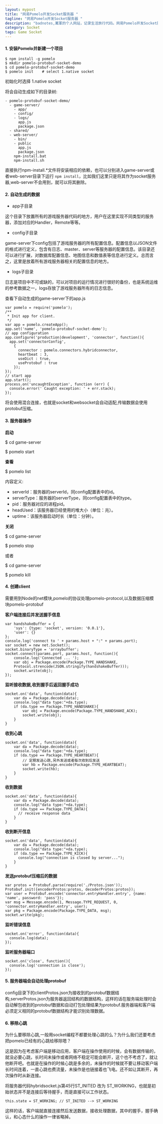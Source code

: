 ```yaml
---
layout: mypost
title: "网易Pomelo开发Socket服务器 "
tagline: "网易Pomelo开发Socket服务器 "
description: "badnotes,萬軍的个人网站，记录生活旅行代码。网易Pomelo开发Socket服务器 "
category: Socket
tags: Game Socket
---
```





#### 1. 安装Pomelo并新建一个项目

    $ npm install -g pomelo
    $ mkdir pomelo-protobuf-socket-demo
    $ cd pomelo-protobuf-socket-demo
    $ pomelo init    # select 1.native socket


初始化时选择 1.native socket

将会自动生成如下的目录树:

    - pomelo-protobuf-socket-demo/
      - game-server/
        - app/
        - config/
        - logs/
          app.js
          package.json
      - shared/
      - web-server/
        - bin/
        - public
          app.js
          package.json
        npm-install.bat
        npm-install.sh

直接执行npm-install.*文件将安装相应的依赖，也可以分别进入game-server或者web-server目录下运行 ``npm install``，比如我们这里只是将其作为socket服务器,web-server不会用到，就可以将其删除。

#### 2. 自动生成的数据

* app子目录

这个目录下放置所有的游戏服务器代码的地方，用户在这里实现不同类型的服务器，添加对应的Handler，Remote等等。

* config子目录

game-server下config包括了游戏服务器的所有配置信息。配置信息以JSON文件的格式进行定义，包含有日志、master、server等服务器的配置信息。该目录还可以进行扩展，对数据库配置信息、地图信息和数值表等信息进行定义。总而言之，这里是放着所有游戏服务器相关的配置信息的地方。

* logs子目录

日志是项目中不可或缺的，可以对项目的运行情况进行很好的备份，也是系统运维的参考数据之一，logs存放了游戏服务器所有的日志信息。

查看下自动生成的game-server下的app.js

    var pomelo = require('pomelo');
    /**
     * Init app for client.
     */
    var app = pomelo.createApp();
    app.set('name', 'pomelo-protobuf-socket-demo');
    // app configuration
    app.configure('production|development', 'connector', function(){
      app.set('connectorConfig',
        {
          connector : pomelo.connectors.hybridconnector,
          heartbeat : 3,
          useDict : true,
          useProtobuf : true
        });
    });
    // start app
    app.start();
    process.on('uncaughtException', function (err) {
      console.error(' Caught exception: ' + err.stack);
    });

将会使用混合连接，也就是socket和websocket会自动适配,传输数据会使用protobuf压缩。


#### 3. 服务器操作

**启动**

$ cd game-server

$ pomelo start

**查看**

$ pomelo list

内容定义:

- serverId：服务器的serverId，同config配置表中的id。
- serverType：服务器的serverType，同config配置表中的type。
- pid：服务器对应的进程pid。
- headUsed：该服务器已经使用的堆大小（单位：兆）。
- uptime：该服务器启动时长（单位：分钟）。

**关闭**

$ cd game-server

$ pomelo stop

或者

$ cd game-server

$ pomelo kill

#### 4. 创建client


需要用到Node的net模块,pomelo的协议处理pomelo-protocol,以及数据压缩模块pomelo-protobuf

**客户端连接后并发送握手信息**

    var handshakeBuffer = {
        'sys': {type: 'socket', version: '0.0.1'},
        'user': {}
    };
    console.log('connect to ' + params.host + ":" + params.port);
    var socket = new net.Socket();
    socket.binaryType = 'arraybuffer';
    socket.connect(params.port, params.host, function(){
        console.log('Connected ... ');
        var obj = Package.encode(Package.TYPE_HANDSHAKE,
        Protocol.strencode(JSON.stringify(handshakeBuffer)));
        socket.write(obj);
    });

**监听接收数据,收到握手后返回握手成功**

    socket.on('data', function(data){
        var da = Package.decode(data);
        console.log("data type:"+da.type);
        if (da.type == Package.TYPE_HANDSHAKE){
            var obj = Package.encode(Package.TYPE_HANDSHAKE_ACK);
            socket.write(obj);
        }
    }


**收到心跳**

    socket.on('data', function(data){
        var da = Package.decode(data);
        console.log("data type:"+da.type);
        if (da.type == Package.TYPE_HEARTBEAT){
            // 定期发送心跳,另外发送或者每次收到后发送
            var hb = Package.encode(Package.TYPE_HEARTBEAT);
            socket.write(hb);
        }
    }


**收到数据**

    socket.on('data', function(data){
        var da = Package.decode(data);
        console.log("data type:"+da.type);
        if (da.type == Package.TYPE_DATA){
          // receive response data
        }
    }


**收到断开信息**

    socket.on('data', function(data){
        var da = Package.decode(data);
        console.log("data type:"+da.type);
        if (da.type == Package.TYPE_KICK){
          console.log("connection is closed by server...");
        }
    }


**发送protobuf压缩后的数据**

    var protos = Protobuf.parse(require('./Protos.json'));
    Protobuf.init({encoderProtos:protos, decoderProtos:protos});
    var user = Protobuf.encode('connector.entryHandler.entry', {name: 'name', password: 'pass'});
    var msg = Message.encode(1, Message.TYPE_REQUEST, 0, 'connector.entryHandler.entry', user);
    var pkg = Package.encode(Package.TYPE_DATA, msg);
    socket.write(pkg);

**监听错误信息**

    socket.on('error', function(data){
      console.log(data);
    });

**监听服务器端口**

    socket.on('close', function(){
      console.log('connection is close');
    });

#### 5. 服务器端会自动处理protobuf

config目录下的clientProtos.json为接收到的protobuf数据结构,serverProtos.json为服务器返回结构的数据结构，这样的话在服务端处理时会自动解包收到的protobuf数据和自动打包处理结果为protobuf.服务器端和客户端必须定义相同的protobuf数据结构才能识别处理数据。

#### 6. 移除心跳

为什么要移除心跳,一般用socket编程不都要处理心跳的么？为什么我们还要考虑把pomelo已经有的心跳给移除嗯？

这是因为在考虑客户端是移动应用，客户端在操作使用的时候，会有数据传输的，就没必要心跳，长时间未操作或者网络不稳定可能会断开，这个也不考虑了，就让他断开吧。也就是在操作的时候心跳是多余的，未操作的时候就不要让移动客户端长时间连着，一直心跳也费流量，未操作是也链接着也飞电。还不如让其断开，再次操作时从新连接。

将服务器代码hybridsocket.js第45行ST_INITED 改为 ST_WORKING，也就是初始状态并不是连接后等待握手，而是直接可以工作状态。

	this.state = ST_WORKING; // ST_INITED --> ST_WORKING

这样的话，客户端就直接连接然后发送数据，接收处理数据，其中的握手，握手确认，和心态什么的操作一律省略掉。














